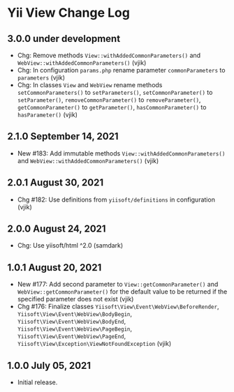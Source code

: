 # Yii View Change Log

## 3.0.0 under development

- Chg: Remove methods `View::withAddedCommonParameters()` and `WebView::withAddedCommonParameters()` (vjik)
- Сhg: In configuration `params.php` rename parameter `commonParameters` to `parameters` (vjik)
- Chg: In classes `View` and `WebView` rename methods `setCommonParameters()` to `setParameters()`, `setCommonParameter()` to `setParameter()`,
  `removeCommonParameter()` to `removeParameter()`, `getCommonParameter()` to `getParameter()`,
  `hasCommonParameter()` to `hasParameter()` (vjik)

## 2.1.0 September 14, 2021

- New #183: Add immutable methods `View::withAddedCommonParameters()` and `WebView::withAddedCommonParameters()` (vjik)

## 2.0.1 August 30, 2021

- Chg #182: Use definitions from `yiisoft/definitions` in configuration (vjik)

## 2.0.0 August 24, 2021

- Chg: Use yiisoft/html ^2.0 (samdark)

## 1.0.1 August 20, 2021

- New #177: Add second parameter to `View::getCommonParameter()` and `WebView::getCommonParameter()` for the default
  value to be returned if the specified parameter does not exist (vjik)
- Chg #176: Finalize classes `Yiisoft\View\Event\WebView\BeforeRender`, `Yiisoft\View\Event\WebView\BodyBegin`,
  `Yiisoft\View\Event\WebView\BodyEnd`, `Yiisoft\View\Event\WebView\PageBegin`, `Yiisoft\View\Event\WebView\PageEnd`,
  `Yiisoft\View\Exception\ViewNotFoundException` (vjik)

## 1.0.0 July 05, 2021

- Initial release.
